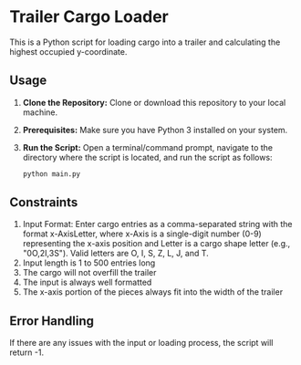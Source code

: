 # Trailer Cargo Loader

This is a Python script for loading cargo into a trailer and calculating the highest occupied y-coordinate.

## Usage

1. **Clone the Repository:** Clone or download this repository to your local machine.

2. **Prerequisites:** Make sure you have Python 3 installed on your system.

3. **Run the Script:** Open a terminal/command prompt, navigate to the directory where the script is located, and run the script as follows:

   ```bash
   python main.py

## Constraints

1. Input Format: Enter cargo entries as a comma-separated string with the format x-AxisLetter, where x-Axis is a single-digit number (0-9) representing the x-axis position and Letter is a cargo shape letter (e.g., "0O,2I,3S"). Valid letters are O, I, S, Z, L, J, and T.
2. Input length is 1 to 500 entries long
3. The cargo will not overfill the trailer
4. The input is always well formatted
5. The x-axis portion of the pieces always fit into the width of the trailer

## Error Handling

If there are any issues with the input or loading process, the script will return -1.
